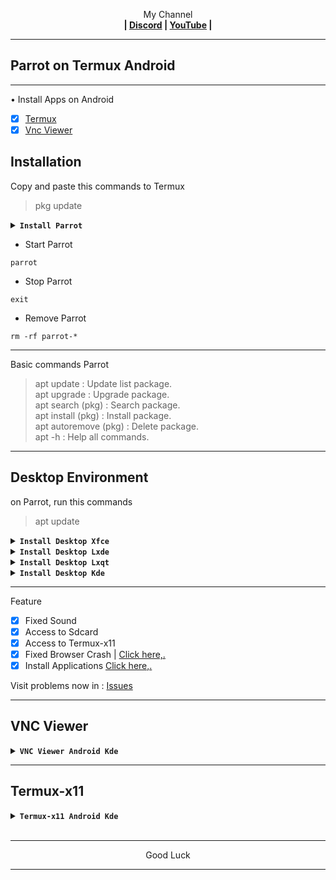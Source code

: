 
<p align="center">My Channel</br><b>
| <a href="https://discord.gg/GCehyym">Discord</a> | <a href="https://youtube.com/channel/UC3sLb7eZCu72iv3G1yUhUHQ">YouTube</a> |</b></p>

---
## Parrot on Termux Android

---
• Install Apps on Android
- [x] [Termux](https://apkcombo.com/id/termux/com.termux)
- [x] [Vnc Viewer](https://play.google.com/store/apps/details?id=com.realvnc.viewer.android)

## Installation

Copy and paste this commands to Termux
> pkg update

<details></br>
<summary><b><code>Install Parrot</code></b></summary>

* Parrot 5.3 (Electro Ara)
```
pkg install wget -y ; wget https://raw.githubusercontent.com/wahasa/Parrot/main/Install/Parrot5.3.sh ; chmod +x Parrot5.3.sh ; ./Parrot5.3.sh
```

* Parrot Dev (6-Lorikeet)
```
pkg install wget -y ; wget https://raw.githubusercontent.com/wahasa/Parrot/main/Install/ParrotDev.sh ; chmod +x ParrotDev.sh ; ./ParrotDev.sh
```
</details>

* Start Parrot
```
parrot
```

* Stop Parrot
```
exit
```

* Remove Parrot
```
rm -rf parrot-*
```

---
Basic commands Parrot
> apt update : Update list package.</br>
> apt upgrade : Upgrade package.</br>
> apt search (pkg) : Search package.</br>
> apt install (pkg) : Install package.</br>
> apt autoremove (pkg) : Delete package.</br>
> apt -h : Help all commands.


---
## Desktop Environment

on Parrot, run this commands
> apt update

<details></br>
<summary><b><code>Install Desktop Xfce</code></b></summary>

![xfce](https://github.com/wahasa/Parrot/assets/69626847/2d5e0156-6f30-4518-9b8a-ccae486b7910)

```
apt install wget -y ; wget https://raw.githubusercontent.com/wahasa/Parrot/main/Desktop/de-xfce.sh ; chmod +x de-xfce.sh ; ./de-xfce.sh
```
</details>

<details></br>
<summary><b><code>Install Desktop Lxde</code></b></summary>

![lxde](https://github.com/wahasa/Parrot/assets/69626847/f73189ed-b0d6-4d56-8efb-103604de5aad)

```
apt install wget -y ; wget https://raw.githubusercontent.com/wahasa/Parrot/main/Desktop/de-lxde.sh ; chmod +x de-lxde.sh ; ./de-lxde.sh
```
</details>

<details></br>
<summary><b><code>Install Desktop Lxqt</code></b></summary>

![lxqt](https://github.com/wahasa/Parrot/assets/69626847/c4f59008-78da-4ad9-ba72-4c7f1b9a2a75)

```
apt install wget -y ; wget https://raw.githubusercontent.com/wahasa/Parrot/main/Desktop/de-lxqt.sh ; chmod +x de-lxqt.sh ; ./de-lxqt.sh
```
</details>

<details></br>
<summary><b><code>Install Desktop Kde</code></b></summary>

![kde](https://github.com/wahasa/Parrot/assets/69626847/44482c3d-5946-4882-bcad-941a6f1e1dad)

```
apt install wget -y ; wget https://raw.githubusercontent.com/wahasa/Parrot/main/Desktop/de-kde.sh ; chmod +x de-kde.sh ; ./de-kde.sh
```
</details>

---
Feature
- [x] Fixed Sound
- [x] Access to Sdcard
- [x] Access to Termux-x11
- [x] Fixed Browser Crash  | [Click here,.]()
- [x] Install Applications [Click here,.](https://github.com/wahasa/Parrot/tree/main/Apps)

Visit problems now in : [Issues](https://github.com/wahasa/Parrot/issues)

---
## VNC Viewer
<details></br>
<summary><b><code>VNC Viewer Android Kde</code></b></summary>

* Start VNC Server

on Parrot, run this command to start
```
vnc-start
```

* Open Vnc Viewer

Add (+) VNC Client to connect, fill with :

Address
```
localhost:1
```

Name
```
Parrot Desktop
```

To disconnect VNC Client, click (X) on the right.

* Stop VNC Server

on Parrot, run this command to stop
```
vnc-stop
```
</details>

---
## Termux-x11
<details></br>
<summary><b><code>Termux-x11 Android Kde</code></b></summary>

</details>
</br>

---
<p align="center">Good Luck</p>

---
